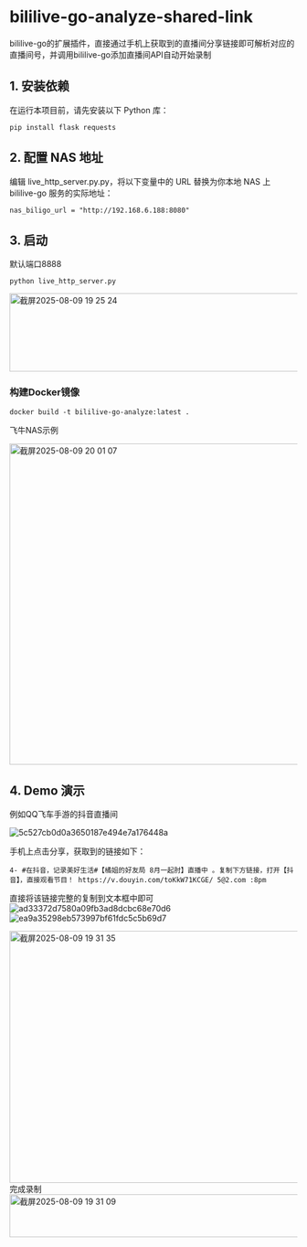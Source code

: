 # bililive-go-analyze-shared-link
bililive-go的扩展插件，直接通过手机上获取到的直播间分享链接即可解析对应的直播间号，并调用bililive-go添加直播间API自动开始录制


## 1. 安装依赖

在运行本项目前，请先安装以下 Python 库：

```
pip install flask requests
```

## 2. 配置 NAS 地址
编辑 live_http_server.py.py，将以下变量中的 URL 替换为你本地 NAS 上 bililive-go 服务的实际地址：
```
nas_biligo_url = "http://192.168.6.188:8080"
```

## 3. 启动
默认端口8888
```
python live_http_server.py
```
<img width="1084" height="137" alt="截屏2025-08-09 19 25 24" src="https://github.com/user-attachments/assets/f5e533f5-3175-422a-95ab-5c2b02ca5ba8" />

### 构建Docker镜像
```
docker build -t bililive-go-analyze:latest .
```
飞牛NAS示例

<img width="690" height="562" alt="截屏2025-08-09 20 01 07" src="https://github.com/user-attachments/assets/c9e10601-c136-40e1-895f-69d26782680e" />


## 4. Demo 演示
例如QQ飞车手游的抖音直播间

![5c527cb0d0a3650187e494e7a176448a](https://github.com/user-attachments/assets/b7cde83b-50c2-435f-88c3-b5ba28f51315)

手机上点击分享，获取到的链接如下：
```
4- #在抖音，记录美好生活#【橘姐的好友局 8月一起肘】直播中 。复制下方链接，打开【抖音】，直接观看节目！ https://v.douyin.com/toKkW71KCGE/ 5@2.com :8pm
```
直接将该链接完整的复制到文本框中即可
![ad33372d7580a09fb3ad8dcbc68e70d6](https://github.com/user-attachments/assets/2172782d-7f7b-455d-a97a-53d851631030)
![ea9a35298eb573997bf61fdc5c5b69d7](https://github.com/user-attachments/assets/2190ab23-e30e-4999-b8bd-b03580a343c1)


<img width="1916" height="441" alt="截屏2025-08-09 19 31 35" src="https://github.com/user-attachments/assets/c6b1f97f-0c6d-4500-9c0f-6bde4b8ec896" />
完成录制
<img width="1362" height="75" alt="截屏2025-08-09 19 31 09" src="https://github.com/user-attachments/assets/74e8a0c3-f620-441e-b421-55e40edb0695" />
